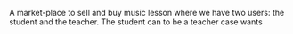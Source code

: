 A market-place to sell and buy music lesson where we have two users: the student and the teacher.
The student can to be a teacher case wants

